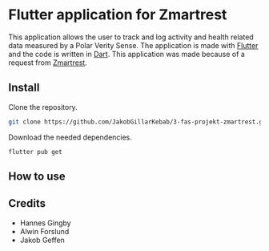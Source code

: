 # Flutter application for Zmartrest
This application allows the user to track and log activity and health related data measured by a Polar Verity Sense. The application is made with [Flutter](flutter.dev) and the code is written in [Dart](dart.dev). This application was made because of a request from [Zmartrest](zmartrest.ai).

## Install
Clone the repository.
```bash
git clone https://github.com/JakobGillarKebab/3-fas-projekt-zmartrest.git
```
Download the needed dependencies.
```
flutter pub get
```
## How to use

## Credits
* Hannes Gingby
* Alwin Forslund
* Jakob Geffen
